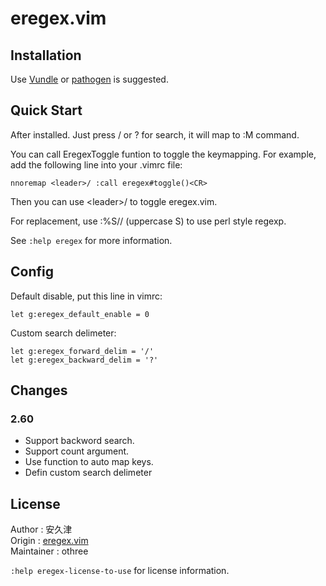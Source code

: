 # eregex.vim

## Installation

Use [Vundle][] or [pathogen][] is suggested.

[Vundle]:https://github.com/gmarik/vundle
[pathogen]:https://github.com/tpope/vim-pathogen

## Quick Start

After installed. Just press / or ? for search, it will map to :M command.

You can call EregexToggle funtion to toggle the keymapping. For example, 
add the following line into your .vimrc file:

    nnoremap <leader>/ :call eregex#toggle()<CR>

Then you can use  &lt;leader>/ to toggle eregex.vim.

For replacement, use :%S// (uppercase S) to use perl style regexp.

See `:help eregex` for more information.

## Config

Default disable, put this line in vimrc:

    let g:eregex_default_enable = 0

Custom search delimeter:

    let g:eregex_forward_delim = '/'
    let g:eregex_backward_delim = '?'

## Changes

### 2.60

* Support backword search.
* Support count argument.
* Use function to auto map keys.
* Defin custom search delimeter

## License

Author     : 安久津  
Origin     : [eregex.vim][origin]  
Maintainer : othree  

`:help eregex-license-to-use` for license information.

[origin]:http://www.vector.co.jp/soft/unix/writing/se265654.html
